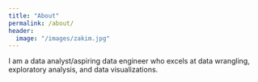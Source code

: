 ```yaml
---
title: "About"
permalink: /about/
header:
  image: "/images/zakim.jpg"
---
```


I am a data analyst/aspiring data engineer who excels at data wrangling, exploratory analysis, and data visualizations.


